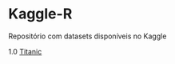# Kaggle-R
Repositório com datasets disponíveis no Kaggle

1.0 [Titanic](https://github.com/vivirocha/Titanic) <br> 
 
